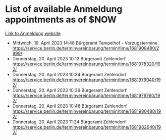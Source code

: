 # List of available Anmeldung appointments as of $NOW
[Link to Anmeldung website](https://service.berlin.de/terminvereinbarung/termin/tag.php?termin=1&anliegen[]=120686&dienstleisterlist=122210,122217,327316,122219,327312,122227,327314,122231,327346,122243,327348,122254,122252,329742,122260,329745,122262,329748,122271,327278,122273,327274,122277,327276,330436,122280,327294,122282,327290,122284,327292,122291,327270,122285,327266,122286,327264,122296,327268,150230,329760,122297,327286,122294,327284,122312,329763,122314,329775,122304,327330,122311,327334,122309,327332,317869,122281,327352,122279,329772,122283,122276,327324,122274,327326,122267,329766,122246,327318,122251,327320,122257,327322,122208,327298,122226,327300&herkunft=http%3A%2F%2Fservice.berlin.de%2Fdienstleistung%2F120686%2F)
- Mittwoch, 19. April 2023 14:48 Bürgeramt Tempelhof - Vorzugstermine https://service.berlin.de/terminvereinbarung/termin/time/1681908480/2899/
- Donnerstag, 20. April 2023 10:12 Bürgeramt Zehlendorf https://service.berlin.de/terminvereinbarung/termin/time/1681978320/192/
- Donnerstag, 20. April 2023 10:24 Bürgeramt Zehlendorf https://service.berlin.de/terminvereinbarung/termin/time/1681979040/192/
- Donnerstag, 20. April 2023 10:36 Bürgeramt Zehlendorf https://service.berlin.de/terminvereinbarung/termin/time/1681979760/192/
- Donnerstag, 20. April 2023 10:48 Bürgeramt Zehlendorf https://service.berlin.de/terminvereinbarung/termin/time/1681980480/192/
- Donnerstag, 20. April 2023 11:24 Bürgeramt Zehlendorf https://service.berlin.de/terminvereinbarung/termin/time/1681982640/192/
